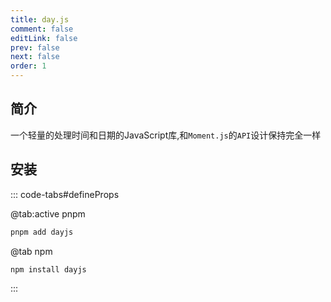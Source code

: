 ```yaml
---
title: day.js
comment: false
editLink: false
prev: false
next: false
order: 1
---
```


## 简介

一个轻量的处理时间和日期的JavaScript库,和`Moment.js`的`API`设计保持完全一样

## 安装

::: code-tabs#defineProps

@tab:active pnpm

```bash
pnpm add dayjs
```

@tab npm

```bash
npm install dayjs
```

:::


## 
